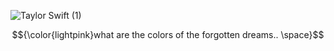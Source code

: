 ![Taylor Swift (1)](https://github.com/user-attachments/assets/b1639641-281e-4442-b18d-713ed943a6fb)

$${\color{lightpink}what are the colors of the forgotten dreams..  \space}$$ 
